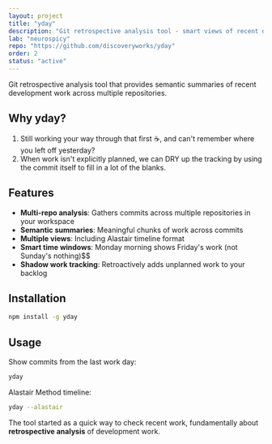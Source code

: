 ```yaml
---
layout: project
title: "yday"
description: "Git retrospective analysis tool - smart views of recent development work"
lab: "neurospicy"
repo: "https://github.com/discoveryworks/yday"
order: 2
status: "active"
---
```


Git retrospective analysis tool that provides semantic summaries of recent development work across multiple repositories.

## Why yday?

1. Still working your way through that first ☕️, and can't remember where you left off yesterday?
2. When work isn't explicitly planned, we can DRY up the tracking by using the commit itself to fill in a lot of the blanks.

## Features

- **Multi-repo analysis**: Gathers commits across multiple repositories in your workspace
- **Semantic summaries**: Meaningful chunks of work across commits
- **Multiple views**: Including Alastair timeline format
- **Smart time windows**: Monday morning shows Friday's work (not Sunday's nothing)$$
- **Shadow work tracking**: Retroactively adds unplanned work to your backlog

## Installation

```bash
npm install -g yday
```

## Usage

Show commits from the last work day:
```bash
yday
```

Alastair Method timeline:
```bash
yday --alastair
```

The tool started as a quick way to check recent work, fundamentally about **retrospective analysis** of development work.
